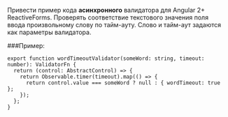 Привести пример кода **асинхронного** валидатора для Angular 2+ ReactiveForms.
Проверять соответствие текстового значения поля ввода произвольному слову по тайм-ауту.
Слово и тайм-аут задаются как параметры валидатора.


###Пример:

```
export function wordTimeoutValidator(someWord: string, timeout: number): ValidatorFn {
  return (control: AbstractControl) => {
    return Observable.timer(timeout).map(() => {
      return control.value === someWord ? null : { wordTimeout: true };
    });
  };
}
```
